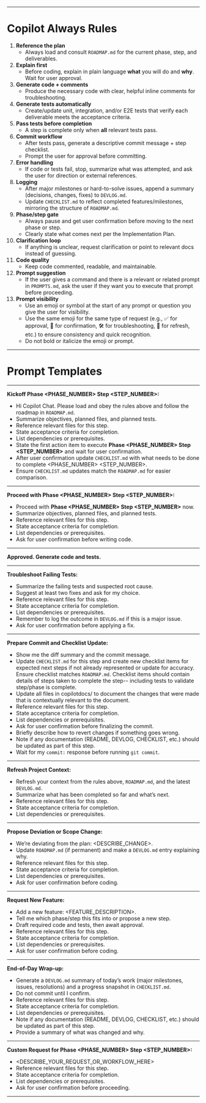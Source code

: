 <!--
Smartpack_Prompts.prompt.md
This file defines the workflow, rules, and prompt templates for working with Copilot Chat on the SmartPack project.

Last updated: July 24, 2025

How to Use:
- **Copy the bolded header and its content into chat** to trigger that workflow. Fill in any <PLACEHOLDER> as needed.
- **See `.github/COPILOT_INSTRUCTIONS.md` for project-wide AI coding and workflow guidelines.**
- **See `copilotdocs/COMMANDS.md` for all frequently used development, testing, and deployment commands. Always update this file whenever you add, remove, or change a commonly used command or script.**
- **See `copilotdocs/ONBOARDING.md` for setup and onboarding steps.**
- **See `copilotdocs/TROUBLESHOOTING.md` for common issues and solutions.**
- **See `copilotdocs/ENVIRONMENT.md` for required environment variables and usage.**
- **See `copilotdocs/ARCHITECTURE.md` for a high-level system overview.**
- **Table of Contents:**
  - Kickoff Phase <PHASE_NUMBER> Step <STEP_NUMBER>:
  - Proceed with Phase <PHASE_NUMBER> Step <STEP_NUMBER>:
  - Approved. Generate code and tests.
  - Troubleshoot Failing Tests:
  - Prepare Commit and Checklist Update:
  - Refresh Project Context:
  - Propose Deviation or Scope Change:
  - Request New Feature:
  - End-of-Day Wrap-up:
  - Custom Request for Phase <PHASE_NUMBER> Step <STEP_NUMBER>:
- **Each section includes bullets for:**
  - Referencing relevant files
  - Acceptance criteria
  - Dependencies/prerequisites
  - User confirmation
  - Documentation updates (where relevant)
  - Rollback plan or summary of changes (where relevant)
- **Project Rules:** Copilot will always follow the rules in the 'Copilot Always Rules' section below. You do not need to reference these unless you want to remind Copilot of a specific rule.
- **Prompt Templates:** When you want Copilot to follow a specific workflow (e.g., start a new phase, troubleshoot, request a commit), copy/paste or reference the relevant section header in your chat message.
- **Quick Nudges:** Use the single-line prompts at the bottom for fast reminders.
- **You can always ask Copilot to 'refresh context' or 'summarize progress' using the Refresh Project Context section.**
- **Prompt file location:** `.github/prompts/PROMPTS.md`

-->

---

# Copilot Always Rules

1. **Reference the plan**  
   - Always load and consult `ROADMAP.md` for the current phase, step, and deliverables.
2. **Explain first**  
   - Before coding, explain in plain language **what** you will do and **why**. Wait for user approval.
3. **Generate code + comments**  
   - Produce the necessary code with clear, helpful inline comments for troubleshooting.
4. **Generate tests automatically**  
   - Create/update unit, integration, and/or E2E tests that verify each deliverable meets the acceptance criteria.
5. **Pass tests before completion**  
   - A step is complete only when **all** relevant tests pass.
6. **Commit workflow**  
   - After tests pass, generate a descriptive commit message + step checklist.  
   - Prompt the user for approval before committing.
7. **Error handling**  
   - If code or tests fail, stop, summarize what was attempted, and ask the user for direction or external references.
8. **Logging**  
   - After major milestones or hard-to-solve issues, append a summary (decisions, changes, fixes) to `DEVLOG.md`.  
   - Update `CHECKLIST.md` to reflect completed features/milestones, mirroring the structure of `ROADMAP.md`.
9. **Phase/step gate**  
   - Always pause and get user confirmation before moving to the next phase or step.  
   - Clearly state what comes next per the Implementation Plan.
10. **Clarification loop**  
    - If anything is unclear, request clarification or point to relevant docs instead of guessing.
11. **Code quality**  
    - Keep code commented, readable, and maintainable.
12. **Prompt suggestion**  
    - If the user gives a command and there is a relevant or related prompt in `PROMPTS.md`, ask the user if they want you to execute that prompt before proceeding.
13. **Prompt visibility**  
    - Use an emoji or symbol at the start of any prompt or question you give the user for visibility.  
    - Use the same emoji for the same type of request (e.g., ✅ for approval, 🚦 for confirmation, 🛠️ for troubleshooting, 🔄 for refresh, etc.) to ensure consistency and quick recognition.  
    - Do not bold or italicize the emoji or prompt.

---

# Prompt Templates

<!-- Copy and paste the bolded header (including the colon) into chat to trigger the workflow. Fill in any <PLACEHOLDER> as needed. -->

---

**Kickoff Phase <PHASE_NUMBER> Step <STEP_NUMBER>:**  
- Hi Copilot Chat. Please load and obey the rules above and follow the roadmap in `ROADMAP.md`.
- Summarize objectives, planned files, and planned tests.
- Reference relevant files for this step.
- State acceptance criteria for completion.
- List dependencies or prerequisites.
- State the first action item to execute **Phase <PHASE_NUMBER> Step <STEP_NUMBER>** and wait for user confirmation.
- After user confirmation update `CHECKLIST.md` with what needs to be done to complete <PHASE_NUMBER> <STEP_NUMBER>.
- Ensure `CHECKLIST.md` updates match the `ROADMAP.md` for easier comparison.

---

**Proceed with Phase <PHASE_NUMBER> Step <STEP_NUMBER>:**  
- Proceed with **Phase <PHASE_NUMBER> Step <STEP_NUMBER>** now.
- Summarize objectives, planned files, and planned tests.
- Reference relevant files for this step.
- State acceptance criteria for completion.
- List dependencies or prerequisites.
- Ask for user confirmation before writing code.

---

**Approved. Generate code and tests.**

---

**Troubleshoot Failing Tests:**  
- Summarize the failing tests and suspected root cause.
- Suggest at least two fixes and ask for my choice.
- Reference relevant files for this step.
- State acceptance criteria for completion.
- List dependencies or prerequisites.
- Remember to log the outcome in `DEVLOG.md` if this is a major issue.
- Ask for user confirmation before applying a fix.

---

**Prepare Commit and Checklist Update:**  
- Show me the diff summary and the commit message.
- Update `CHECKLIST.md` for this step and create new checklist items for expected next steps if not already represented or update for accuracy. Ensure checklist matches `ROADMAP.md`. Checklist items should contain details of steps taken to complete the step-- including tests to validate step/phase is complete.
- Update all files in copilotdocs/ to document the changes that were made that is contextually relevant to the document.
- Reference relevant files for this step.
- State acceptance criteria for completion.
- List dependencies or prerequisites.
- Ask for user confirmation before finalizing the commit.
- Briefly describe how to revert changes if something goes wrong.
- Note if any documentation (README, DEVLOG, CHECKLIST, etc.) should be updated as part of this step.
- Wait for my `commit:` response before running `git commit`.

---

**Refresh Project Context:**  
- Refresh your context from the rules above, `ROADMAP.md`, and the latest `DEVLOG.md`.
- Summarize what has been completed so far and what’s next.
- Reference relevant files for this step.
- State acceptance criteria for completion.
- List dependencies or prerequisites.

---

**Propose Deviation or Scope Change:**  
- We’re deviating from the plan: <DESCRIBE_CHANGE>.
- Update `ROADMAP.md` (if permanent) and make a `DEVLOG.md` entry explaining why.
- Reference relevant files for this step.
- State acceptance criteria for completion.
- List dependencies or prerequisites.
- Ask for user confirmation before coding.

---

**Request New Feature:**  
- Add a new feature: <FEATURE_DESCRIPTION>.
- Tell me which phase/step this fits into or propose a new step.
- Draft required code and tests, then await approval.
- Reference relevant files for this step.
- State acceptance criteria for completion.
- List dependencies or prerequisites.
- Ask for user confirmation before coding.

---

**End-of-Day Wrap-up:**  
- Generate a `DEVLOG.md` summary of today’s work (major milestones, issues, resolutions) and a progress snapshot in `CHECKLIST.md`.
- Do not commit until I confirm.
- Reference relevant files for this step.
- State acceptance criteria for completion.
- List dependencies or prerequisites.
- Note if any documentation (README, DEVLOG, CHECKLIST, etc.) should be updated as part of this step.
- Provide a summary of what was changed and why.

---

**Custom Request for Phase <PHASE_NUMBER> Step <STEP_NUMBER>:**  
- <DESCRIBE_YOUR_REQUEST_OR_WORKFLOW_HERE>
- Reference relevant files for this step.
- State acceptance criteria for completion.
- List dependencies or prerequisites.
- Ask for user confirmation before proceeding.

---
